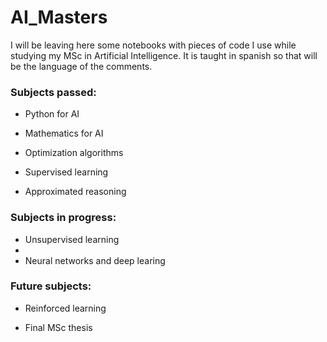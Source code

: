 # AI_Masters
I will be leaving here some notebooks with pieces of code I use while studying my MSc in Artificial Intelligence.
It is taught in spanish so that will be the language of the comments.

### **Subjects passed:**
- Python for AI

- Mathematics for AI

- Optimization algorithms

- Supervised learning

- Approximated reasoning

### **Subjects in progress:**
- Unsupervised learning
- 
- Neural networks and deep learing

### **Future subjects:**

- Reinforced learning

-  Final MSc thesis
